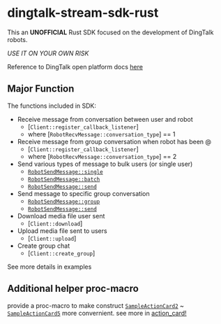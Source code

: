 # dingtalk-stream-sdk-rust

This an **UNOFFICIAL** Rust SDK focused on the development of DingTalk robots.

*USE IT ON YOUR OWN RISK*

Reference to DingTalk open platform docs [here](https://open.dingtalk.com/document/orgapp/robot-overview)

## Major Function

The functions included in SDK:
- Receive message from conversation between user and robot
    - [`Client::register_callback_listener`]
    - where [`RobotRecvMessage::conversation_type`] == 1
- Receive message from group conversation when robot has been @
    - [`Client::register_callback_listener`]
    - where [`RobotRecvMessage::conversation_type`] == 2
- Send various types of message to bulk users (or single user)
    - [`RobotSendMessage::single`](up::RobotSendMessage::single)
    - [`RobotSendMessage::batch`](up::RobotSendMessage::batch)
    - [`RobotSendMessage::send`](up::RobotSendMessage::send)
- Send message to specific group conversation
    - [`RobotSendMessage::group`](up::RobotSendMessage::group)
    - [`RobotSendMessage::send`](up::RobotSendMessage::send)
- Download media file user sent
    - [`Client::download`]
- Upload media file sent to users
    - [`Client::upload`]
- Create group chat
    - [`Client::create_group`]

See more details in examples

## Additional helper proc-macro

provide a proc-macro to make construct [`SampleActionCard2`](up::MessageTemplate::SampleActionCard2) ~ [`SampleActionCard5`](up::MessageTemplate::SampleActionCard5) more convernient.
see more in [action_card!](`msg_macro::action_card`)

